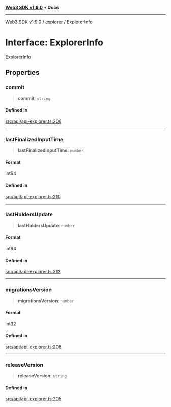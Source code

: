 [**Web3 SDK v1.9.0**](../../../README.md) • **Docs**

***

[Web3 SDK v1.9.0](../../../globals.md) / [explorer](../README.md) / ExplorerInfo

# Interface: ExplorerInfo

ExplorerInfo

## Properties

### commit

> **commit**: `string`

#### Defined in

[src/api/api-explorer.ts:206](https://github.com/Mystic-Nayy/alephium-web3/blob/ee41f5e0e7d7fb0b155fe62f05b2ac03772895ca/packages/web3/src/api/api-explorer.ts#L206)

***

### lastFinalizedInputTime

> **lastFinalizedInputTime**: `number`

#### Format

int64

#### Defined in

[src/api/api-explorer.ts:210](https://github.com/Mystic-Nayy/alephium-web3/blob/ee41f5e0e7d7fb0b155fe62f05b2ac03772895ca/packages/web3/src/api/api-explorer.ts#L210)

***

### lastHoldersUpdate

> **lastHoldersUpdate**: `number`

#### Format

int64

#### Defined in

[src/api/api-explorer.ts:212](https://github.com/Mystic-Nayy/alephium-web3/blob/ee41f5e0e7d7fb0b155fe62f05b2ac03772895ca/packages/web3/src/api/api-explorer.ts#L212)

***

### migrationsVersion

> **migrationsVersion**: `number`

#### Format

int32

#### Defined in

[src/api/api-explorer.ts:208](https://github.com/Mystic-Nayy/alephium-web3/blob/ee41f5e0e7d7fb0b155fe62f05b2ac03772895ca/packages/web3/src/api/api-explorer.ts#L208)

***

### releaseVersion

> **releaseVersion**: `string`

#### Defined in

[src/api/api-explorer.ts:205](https://github.com/Mystic-Nayy/alephium-web3/blob/ee41f5e0e7d7fb0b155fe62f05b2ac03772895ca/packages/web3/src/api/api-explorer.ts#L205)
